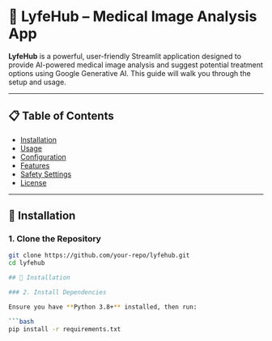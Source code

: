# 🧠 LyfeHub – Medical Image Analysis App

**LyfeHub** is a powerful, user-friendly Streamlit application designed to provide AI-powered medical image analysis and suggest potential treatment options using Google Generative AI. This guide will walk you through the setup and usage.

---

## 📋 Table of Contents

- [Installation](#installation)
- [Usage](#usage)
- [Configuration](#configuration)
- [Features](#features)
- [Safety Settings](#safety-settings)
- [License](#license)

---

## 🔧 Installation

### 1. Clone the Repository

```bash
git clone https://github.com/your-repo/lyfehub.git
cd lyfehub

## 🔧 Installation

### 2. Install Dependencies

Ensure you have **Python 3.8+** installed, then run:

```bash
pip install -r requirements.txt

